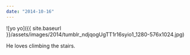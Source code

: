 ```yaml
---
date: "2014-10-16"
---
```


![yo yo]({{ site.baseurl }}/assets/images/2014/tumblr_ndjqogUgTT1r16syio1_1280-576x1024.jpg)

He loves climbing the stairs.
